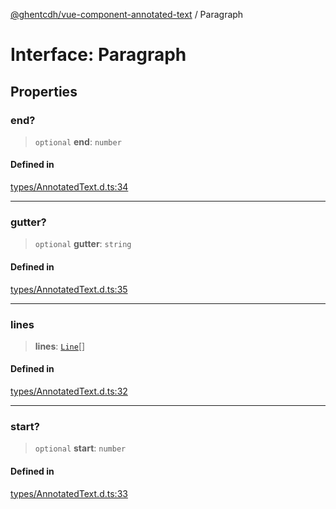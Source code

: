 [@ghentcdh/vue-component-annotated-text](../globals.md) / Paragraph

# Interface: Paragraph

## Properties

### end?

> `optional` **end**: `number`

#### Defined in

[types/AnnotatedText.d.ts:34](https://github.com/GhentCDH/vue_component_annotated_text/blob/1a1305298088f2a8b844c3bc4c9169f47cb7de8b/src/types/AnnotatedText.d.ts#L34)

***

### gutter?

> `optional` **gutter**: `string`

#### Defined in

[types/AnnotatedText.d.ts:35](https://github.com/GhentCDH/vue_component_annotated_text/blob/1a1305298088f2a8b844c3bc4c9169f47cb7de8b/src/types/AnnotatedText.d.ts#L35)

***

### lines

> **lines**: [`Line`](Line.md)[]

#### Defined in

[types/AnnotatedText.d.ts:32](https://github.com/GhentCDH/vue_component_annotated_text/blob/1a1305298088f2a8b844c3bc4c9169f47cb7de8b/src/types/AnnotatedText.d.ts#L32)

***

### start?

> `optional` **start**: `number`

#### Defined in

[types/AnnotatedText.d.ts:33](https://github.com/GhentCDH/vue_component_annotated_text/blob/1a1305298088f2a8b844c3bc4c9169f47cb7de8b/src/types/AnnotatedText.d.ts#L33)
